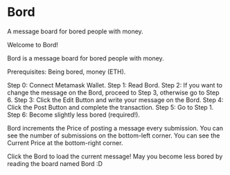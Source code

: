 # Bord

A message board for bored people with money.

Welcome to Bord!

Bord is a message board for bored people with money.

Prerequisites: Being bored, money (ETH).

Step 0: Connect Metamask Wallet.
Step 1: Read Bord.
Step 2: If you want to change the message on the Bord, proceed to Step 3, otherwise go to Step 6.
Step 3: Click the Edit Button and write your message on the Bord.
Step 4: Click the Post Button and complete the transaction.
Step 5: Go to Step 1.
Step 6: Become slightly less bored (required!).

Bord increments the Price of posting a message every submission.
You can see the number of submissions on the bottom-left corner.
You can see the Current Price at the bottom-right corner.

Click the Bord to load the current message!
May you become less bored by reading the board named Bord :D

